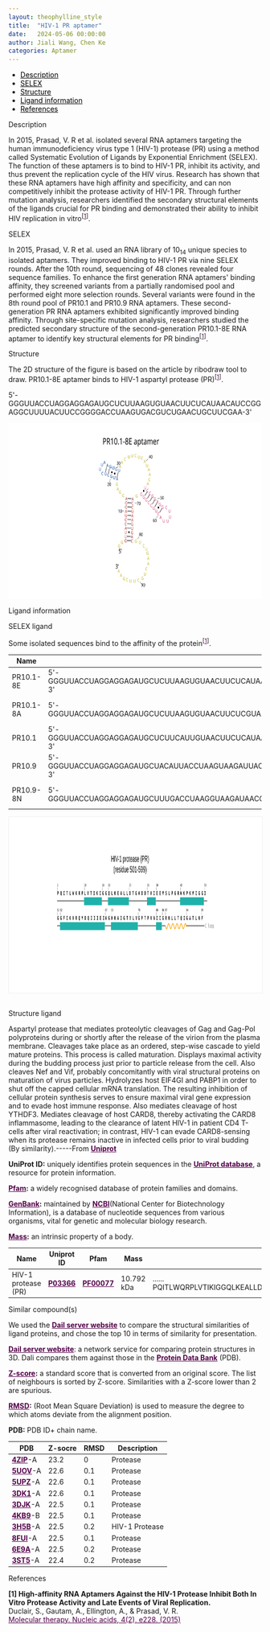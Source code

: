 ```yaml
---
layout: theophylline_style
title:  "HIV-1 PR aptamer"
date:   2024-05-06 00:00:00
author: Jiali Wang, Chen Ke
categories: Aptamer
---
```




<div class="side-nav">
<ul>
    <div class="side-nav-item"><li><a href="#description" style="color: #000000;">Description</a></li></div>
    <div class="side-nav-item"><li><a href="#SELEX" style="color: #000000;">SELEX</a></li></div>
    <div class="side-nav-item"><li><a href="#Structure" style="color: #000000;">Structure</a></li></div>
    <div class="side-nav-item"><li><a href="#ligand-recognition" style="color: #000000;">Ligand information</a></li></div>
    <div class="side-nav-item"><li><a href="#references" style="color: #000000;">References</a></li></div>
    </ul>
</div>


<p class="header_box" id="description">Description</p>
<p>In 2015, Prasad, V. R et al. isolated several RNA aptamers targeting the human immunodeficiency virus type 1 (HIV-1) protease (PR) using a method called Systematic Evolution of Ligands by Exponential Enrichment (SELEX). The function of these aptamers is to bind to HIV-1 PR, inhibit its activity, and thus prevent the replication cycle of the HIV virus. Research has shown that these RNA aptamers have high affinity and specificity, and can non competitively inhibit the protease activity of HIV-1 PR. Through further mutation analysis, researchers identified the secondary structural elements of the ligands crucial for PR binding and demonstrated their ability to inhibit HIV replication in vitro<sup>[<a href="#ref1" style="color:#520049">1</a>]</sup>.<br></p>


<p class="header_box" id="SELEX">SELEX</p>
<p>In 2015, Prasad, V. R et al. used an RNA library of 10<sub>14</sub> unique species to isolated aptamers. They improved binding to HIV-1 PR via nine SELEX rounds. After the 10th round, sequencing of 48 clones revealed four sequence families. To enhance the first generation RNA aptamers' binding affinity, they screened variants from a partially randomised pool and performed eight more selection rounds. Several variants were found in the 8th round pool of PR10.1 and PR10.9 RNA aptamers. These second-generation PR RNA aptamers exhibited significantly improved binding affinity. Through site-specific mutation analysis, researchers studied the predicted secondary structure of the second-generation PR10.1-8E RNA aptamer to identify key structural elements for PR binding<sup>[<a href="#ref1" style="color:#520049">1</a>]</sup>.</p>
<p>


<p class="header_box" id="Structure">Structure</p>
<p>The 2D structure of the figure is based on the article by ribodraw tool to draw. PR10.1-8E aptamer binds to HIV-1 aspartyl protease (PR)<sup>[<a href="#ref1" style="color:#520049">1</a>]</sup>.</p>
<p>5'-GGGUUACCUAGGAGGAGAUGCUCUUAAGUGUAACUUCUCAUAACAUCCGGAGGCUUUUACUUCCGGGGACCUAAGUGACGUCUGAACUGCUUCGAA-3'</p>
<img src="/images/2D/PR10.1_8E_2D1.svg" alt="drawing" style="width:800px;height:350px;display:block;margin:0 auto;border-radius:0;" class="img-responsive">
<div style="display: flex; justify-content: center;"></div>



<p class="header_box" id="ligand-recognition">Ligand information</p>

<p class="blowheader_box">SELEX ligand</p>
<p>Some isolated sequences bind to the affinity of the protein<sup>[<a href="#ref1" style="color:#520049">1</a>]</sup>.</p>
<table class="table table-bordered" style="table-layout:fixed;width:auto;margin-left:auto;margin-right:auto;" >
  <thead>
      <tr>
        <th onclick="sortTable(0)">Name</th>
        <th onclick="sortTable(1)">Sequence</th>
        <th onclick="sortTable(2)">Ligand</th>
        <th onclick="sortTable(3)">Affinity</th>
      </tr>
  </thead>
    <tbody>
      <tr>
      <td name="td0">PR10.1-8E</td>
      <td name="td1">5'-GGGUUACCUAGGAGGAGAUGCUCUUAAGUGUAACUUCUCAUAACAUCCGGAGGCUUUUACUUCCGGGGACCUAAGUGACGUCUGAACUGCUUCGAA-3'</td>
      <td name="td2">HIV-1 protease (PR)</td>
      <td name="td3">17 ± 3 nM</td>
    </tr>
     <tr>
      <td name="td0">PR10.1-8A</td>
      <td name="td1">5'-GGGUUACCUAGGAGGAGAUGCUCUUAAGUGUAACUUCUCGUAAUUCCCAAGGCUUUUACCUCGGGGUCCUAAGUGACGUCUGAACUGCUUCGAA-3'</td>
      <td name="td2">HIV-1 protease (PR)</td>
      <td name="td3">2.2 ± 0.2 nM</td>
    </tr>
     <tr>
      <td name="td0">PR10.1</td>
      <td name="td1">5'-GGGUUACCUAGGAGGAGAUGCUCUUCAUUGUAACUUCUCAUAAUUUCCCGAGGCUUUUACUUUCGGGGUCCUAAGUGACGUCUGAACUGCUUCGAA-3'</td>
      <td name="td2">HIV-1 protease (PR)</td>
      <td name="td3">115 ± 22 nM</td>
    </tr>
     <tr>
      <td name="td0">PR10.9</td>
      <td name="td1">5'-GGGUUACCUAGGAGGAGAUGCUACAUUACCUAAGUAAGAUUACGGCUUCGAGUUUAGAGACCUCUCCCUGGUAAGUGACGUCUGAACUGCUUCGAA-3'</td>
      <td name="td2">HIV-1 protease (PR)</td>
      <td name="td3">93 ± 19 nM</td>
    </tr>
     <tr>
      <td name="td0">PR10.9-8N</td>
      <td name="td1">5'-GGGUUACCUAGGAGGAGAUGCUUUGACCUAAGGUAAGAUAACGGCUUCGAGUUCAGAGACCUCGCCCUGGUAAGUGACGUCUGAACUGCUUCGAA-3'</td>
      <td name="td2">HIV-1 protease (PR)</td>
      <td name="td3">4.3 ± 0.2 nM</td>
    </tr>
	  </tbody>
  </table>
<div style="display: flex; justify-content: center;"></div>
<img src="/images/SELEX_ligand/PR10.1_8E_SELEX_ligand.svg" alt="drawing" style="width:1000px;height:350px;border:solid 1px #efefef;display:block;margin:0 auto;border-radius:0;" class="img-responsive">
<div style="display: flex; justify-content: center;"></div>
<br>


<p class="blowheader_box">Structure ligand</p>
<p>Aspartyl protease that mediates proteolytic cleavages of Gag and Gag-Pol polyproteins during or shortly after the release of the virion from the plasma membrane. Cleavages take place as an ordered, step-wise cascade to yield mature proteins. This process is called maturation. Displays maximal activity during the budding process just prior to particle release from the cell. Also cleaves Nef and Vif, probably concomitantly with viral structural proteins on maturation of virus particles. Hydrolyzes host EIF4GI and PABP1 in order to shut off the capped cellular mRNA translation. The resulting inhibition of cellular protein synthesis serves to ensure maximal viral gene expression and to evade host immune response. Also mediates cleavage of host YTHDF3. Mediates cleavage of host CARD8, thereby activating the CARD8 inflammasome, leading to the clearance of latent HIV-1 in patient CD4 T-cells after viral reactivation; in contrast, HIV-1 can evade CARD8-sensing when its protease remains inactive in infected cells prior to viral budding (By similarity).-----From <a href="https://www.uniprot.org/uniprotkb/P03366/entry" target="_blank" style="color:#520049; text-decoration: underline;"><b>Uniprot</b></a></p>

<p class="dot-paragraph"><b>UniProt ID:</b> uniquely identifies protein sequences in the <a href="https://www.uniprot.org/" target="_blank" style="color:#520049; text-decoration: underline;"><b>UniProt database</b></a>, a resource for protein information.</p>
<p class="dot-paragraph"><b><a href="https://www.ebi.ac.uk/interpro/" target="_blank" style="color:#520049; text-decoration: underline;"><b>Pfam</b></a>:</b> a widely recognised database of protein families and domains.</p>
<p class="dot-paragraph"><b><a href="https://www.ncbi.nlm.nih.gov/genbank/" target="_blank" style="color:#520049; text-decoration: underline;"><b>GenBank</b></a>:</b> maintained by <a href="https://www.ncbi.nlm.nih.gov/" target="_blank" style="color:#520049; text-decoration: underline;"><b>NCBI</b></a>(National Center for Biotechnology Information), is a database of nucleotide sequences from various organisms, vital for genetic and molecular biology research.</p>
<p class="dot-paragraph"><b><a href="https://en.wikipedia.org/wiki/Mass" target="_blank" style="color:#520049; text-decoration: underline;"><b>Mass</b></a>:</b> an intrinsic property of a body.</p>

<table class="table table-bordered" style="table-layout:fixed;width:auto;margin-left:auto;margin-right:auto;" >
  <thead>
      <tr>
        <th onclick="sortTable(0)">Name</th>
        <th onclick="sortTable(1)">Uniprot ID</th>
        <th onclick="sortTable(2)">Pfam</th>
        <th onclick="sortTable(3)">Mass</th>
        <th onclick="sortTable(4)">Protein sequence</th>
        <th onclick="sortTable(5)">PDB ID</th>
        <th onclick="sortTable(6)">GenBank</th>
      </tr>
  </thead>
    <tbody>
      <tr>
        <td name="td0">HIV-1 protease (PR)</td>
        <td name="td1"><a href="https://www.uniprot.org/uniprotkb/P03366/entry" target="_blank" style="color:#520049"><b>P03366</b></a></td>
        <td name="td2"><a href="https://www.ebi.ac.uk/interpro/entry/pfam/PF00077/" target="_blank" style="color:#520049"><b>PF00077</b></a></td>
        <td name="td3">10.792 kDa</td>
        <td name="td4">
        <div class="sequence-container">
          <span class="sequence-text"></span>
          <span class="show-more" onclick="toggleSequence(event)">......</span>
          <span class="full-sequence">PQITLWQRPLVTIKIGGQLKEALLDTGADDTVLEEMSLPGRWKPKMIGGIGGFIKVRQYDQILIEICGHKAIGTVLVGPTPVNIIGRNLLTQIGCTLNF</span>
        </div>
        </td>
        <td name="td5"><a href="https://www.rcsb.org/structure/4ZIP" target="_blank" style="color:#520049"><b>4ZIP</b></a></td>
        <td name="td6"><a href="https://www.ncbi.nlm.nih.gov/nuccore/AH002345" target="_blank" style="color:#520049"><b>AH002345</b></a></td>
      </tr>
	  </tbody>
  </table>


<p class="blowheader_box">Similar compound(s)</p>                    
<p>We used the <a href="http://ekhidna2.biocenter.helsinki.fi/dali/#:~:text=The%20Dali%20server%20is%20a%20network%20service%20for%20comparing%20protein" target="_blank" style="color:#520049; text-decoration: underline;"><b>Dail server website</b></a> to compare the structural similarities of ligand proteins, and chose the top 10 in terms of similarity for presentation.</p>

<p class="dot-paragraph"><a href="http://ekhidna2.biocenter.helsinki.fi/dali/#:~:text=The%20Dali%20server%20is%20a%20network%20service%20for%20comparing%20protein" target="_blank" style="color:#520049; text-decoration: underline;"><b>Dail server website</b></a>: a network service for comparing protein structures in 3D. Dali compares them against those in the <a href="https://www.rcsb.org/" target="_blank" style="color:#520049; text-decoration: underline;"><b>Protein Data Bank</b></a> (PDB).</p>
<p class="dot-paragraph"><b><a href="https://en.wikipedia.org/wiki/Standard_score" target="_blank" style="color:#520049; text-decoration: underline;"><b>Z-score</b></a>:</b> a standard score that is converted from an original score. The list of neighbours is sorted by Z-score. Similarities with a Z-score lower than 2 are spurious.</p>
<p class="dot-paragraph"><b><a href="https://en.wikipedia.org/wiki/Root_mean_square_deviation" target="_blank" style="color:#520049; text-decoration: underline;"><b>RMSD</b></a>:</b> (Root Mean Square Deviation) is used to measure the degree to which atoms deviate from the alignment position.</p>
<p class="dot-paragraph"><b>PDB:</b> PDB ID+ chain name.</p>

<table class="table table-bordered" style="table-layout:fixed;width:auto;margin-left:auto;margin-right:auto;">
      <thead>
      <tr>
        <th onclick="sortTable(0)">PDB</th>
        <th onclick="sortTable(1)">Z-socre</th>
        <th onclick="sortTable(2)">RMSD</th>
        <th onclick="sortTable(3)">Description</th>
      </tr>
      </thead>
    <tbody>
      <tr>
        <td name="td1"><a href="https://www.rcsb.org/structure/4ZIP" target="_blank" style="color:#520049"><b>4ZIP</b></a>-A</td>
        <td name="td2">23.2</td>
        <td name="td3">0</td>
        <td name="td4">Protease</td>
      </tr>
     <tr>
        <td name="td1"><a href="https://www.rcsb.org/structure/5UOV" target="_blank" style="color:#520049"><b>5UOV</b></a>-A</td>
        <td name="td2">22.6</td>
        <td name="td3">0.1</td>
        <td name="td4">Protease</td>
      </tr>
      <tr>
        <td name="td1"><a href="https://www.rcsb.org/structure/5UPZ" target="_blank" style="color:#520049"><b>5UPZ</b></a>-A</td>
        <td name="td2">22.6</td>
        <td name="td3">0.1</td>
        <td name="td4">Protease</td>
      </tr>
      <tr>
        <td name="td1"><a href="https://www.rcsb.org/structure/3DK1" target="_blank" style="color:#520049"><b>3DK1</b></a>-A</td>
        <td name="td2">22.6</td>
        <td name="td3">0.1</td>
        <td name="td4">Protease</td>
      </tr>
      <tr>
        <td name="td1"><a href="https://www.rcsb.org/structure/3DJK" target="_blank" style="color:#520049"><b>3DJK</b></a>-A</td>
        <td name="td2">22.5</td>
        <td name="td3">0.1</td>
        <td name="td4">Protease</td>
      </tr>
      <tr>
        <td name="td1"><a href="https://www.rcsb.org/structure/4KB9" target="_blank" style="color:#520049"><b>4KB9</b></a>-B</td>
        <td name="td2">22.5</td>
        <td name="td3">0.1</td>
        <td name="td4">Protease</td>
      </tr>
      <tr>
        <td name="td1"><a href="https://www.rcsb.org/structure/3H5B" target="_blank" style="color:#520049"><b>3H5B</b></a>-A</td>
        <td name="td2">22.5</td>
        <td name="td3">0.2</td>
        <td name="td4">HIV-1 Protease</td>
      </tr>
      <tr>
        <td name="td1"><a href="https://www.rcsb.org/structure/8FUI" target="_blank" style="color:#520049"><b>8FUI</b></a>-A</td>
        <td name="td2">22.5</td>
        <td name="td3">0.1</td>
        <td name="td4">Protease</td>
      </tr>
      <tr>
        <td name="td1"><a href="https://www.rcsb.org/structure/6E9A" target="_blank" style="color:#520049"><b>6E9A</b></a>-A</td>
        <td name="td2">22.5</td>
        <td name="td3">0.2</td>
        <td name="td4">Protease</td>
      </tr>
      <tr>
        <td name="td1"><a href="https://www.rcsb.org/structure/3ST5" target="_blank" style="color:#520049"><b>3ST5</b></a>-A</td>
        <td name="td2">22.4</td>
        <td name="td3">0.2</td>
        <td name="td4">Protease</td>
      </tr>
    </tbody>
  </table>

                 
<p class="header_box" id="references">References</p>
                
<a id="ref1"></a><font><strong>[1] High-affinity RNA Aptamers Against the HIV-1 Protease Inhibit Both In Vitro Protease Activity and Late Events of Viral Replication.</strong></font><br />
Duclair, S., Gautam, A., Ellington, A., & Prasad, V. R.<br />
<a href="https://pubmed.ncbi.nlm.nih.gov/25689224/" target="_blank" style="color:#520049" >Molecular therapy. Nucleic acids, 4(2), e228. (2015)</a>
<br/>


<script>
    function toggleSequence(event) {
      const container = event.target.closest('.sequence-container');
      container.classList.toggle('expanded');
      const showMoreText = container.querySelector('.show-more');
      
      // 展开后按钮文本变化
      if (container.classList.contains('expanded')) {
        showMoreText.textContent = '...';  // 展开后显示 "..."
      } else {
        showMoreText.textContent = '......';  // 收起后显示 "......"
      }
    }

    // 页面加载时，限制序列文本为50个字符
    window.addEventListener('load', function() {
      const sequenceContainers = document.querySelectorAll('.sequence-container');
      sequenceContainers.forEach(container => {
        const fullSeqText = container.querySelector('.full-sequence').textContent;
        const truncatedText = fullSeqText.slice(0, 20);  // 只显示前50个字符
        container.querySelector('.sequence-text').textContent = truncatedText;
      });
    });
  </script>